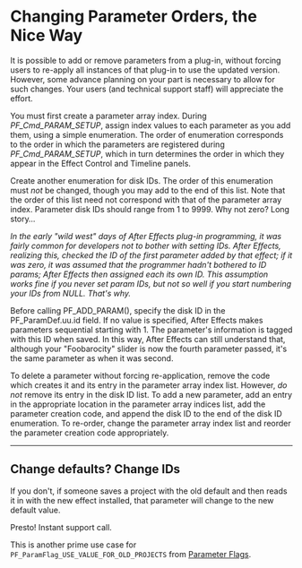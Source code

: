 # Changing Parameter Orders, the Nice Way

It is possible to add or remove parameters from a plug-in, without forcing users to re-apply all instances of that plug-in to use the updated version. However, some advance planning on your part is necessary to allow for such changes. Your users (and technical support staff) will appreciate the effort.

You must first create a parameter array index. During *PF_Cmd_PARAM_SETUP*, assign index values to each parameter as you add them, using a simple enumeration. The order of enumeration corresponds to the order in which the parameters are registered during *PF_Cmd_PARAM_SETUP*, which in turn determines the order in which they appear in the Effect Control and Timeline panels.

Create another enumeration for disk IDs. The order of this enumeration must *not* be changed, though you may add to the end of this list. Note that the order of this list need not correspond with that of the parameter array index. Parameter disk IDs should range from 1 to 9999. Why not zero? Long story…

*In the early "wild west" days of After Effects plug-in programming, it was fairly common for developers not to bother with setting IDs. After Effects, realizing this, checked the ID of the first parameter added by that effect; if it was zero, it was assumed that the programmer hadn't bothered to ID params; After Effects then assigned each its own ID. This assumption works fine if you never set param IDs, but not so well if you start numbering your IDs from NULL. That's why.*

Before calling PF_ADD_PARAM(), specify the disk ID in the PF_ParamDef.uu.id field. If no value is specified, After Effects makes parameters sequential starting with 1. The parameter's information is tagged with this ID when saved. In this way, After Effects can still understand that, although your "Foobarocity" slider is now the fourth parameter passed, it's the same parameter as when it was second.

To delete a parameter without forcing re-application, remove the code which creates it and its entry in the parameter array index list. However, *do not* remove its entry in the disk ID list. To add a new parameter, add an entry in the appropriate location in the parameter array indices list, add the parameter creation code, and append the disk ID to the end of the disk ID enumeration. To re-order, change the parameter array index list and reorder the parameter creation code appropriately.

---

## Change defaults? Change IDs

If you don't, if someone saves a project with the old default and then reads it in with the new effect installed, that parameter will change to the new default value.

Presto! Instant support call.

This is another prime use case for `PF_ParamFlag_USE_VALUE_FOR_OLD_PROJECTS` from [Parameter Flags](../effect-basics/PF_ParamDef.md#parameter-flags).
